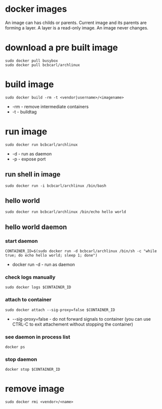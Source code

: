 # docker images

An image can has childs or parents.
Current image and its parents are forming a layer.
A layer is a read-only image. An image never changes.

# download a pre built image

    sudo docker pull busybox
    sudo docker pull bcbcarl/archlinux

# build image

    sudo docker build -rm -t <vendor|username>/<imagename>

* -rm   -   remove intermediate containers
* -t    -   buildtag

# run image

    sudo docker run bcbcarl/archlinux

* -d    -   run as daemon
* -p    -   expose port

## run shell in image

    sudo docker run -i bcbcarl/archlinux /bin/bash

## hello world

    sudo docker run bcbcarl/archlinux /bin/echo hello world

## hello world daemon

### start daemon

    CONTAINER_ID=$(sudo docker run -d bcbcarl/archlinux /bin/sh -c "while true; do echo hello world; sleep 1; done")

* docker run -d - run as daemon

### check logs manually

    sudo docker logs $CONTAINER_ID

### attach to container

    sudo docker attach --sig-proxy=false $CONTAINER_ID

* --sig-proxy=false -   do not forward signals to container (you can use CTRL-C to exit attachement without stopping the container)

### see daemon in process list

    docker ps

### stop daemon

    docker stop $CONTAINER_ID

# remove image

    sudo docker rmi <vendor>/<name>
